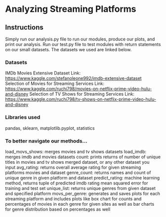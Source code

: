 # Analyzing Streaming Platforms

## Instructions
Simply run our analysis.py file to run our modules, produce our plots, and print our analysis. Run our test.py file to test modules with return statements on our small datasets. 
The datasets we used are linked below.
### Datasets
IMDb Movies Extensive Dataset
Link: https://www.kaggle.com/stefanoleone992/imdb-extensive-dataset
Selection of Movies for Streaming Services
Link: https://www.kaggle.com/ruchi798/movies-on-netflix-prime-video-hulu-and-disney
Selection of TV Shows for Streaming Services
Link: https://www.kaggle.com/ruchi798/tv-shows-on-netflix-prime-video-hulu-and-disney

### Libraries used
pandas, sklearn, matplotlib.pyplot, statistics

### To better navigate our methods...
load_movs_shows: merges movies and tv shows datasets
load_imdb: merges imdb and movies datasets
count: prints returns of number of unique titles in movies and tv shows merged dataset, or any other dataset you input
avg_rating: returns overall average rating for given streaming platforms movies and dataset
genre_count: returns names and count of unique genre in given platform and dataset
predict_rating: machine learning method, returns tuple of predicted imdb rating mean squared error for training and test set
unique_list: returns unique genres from given dataset and specified platform
movs_per_genre: generates and saves plots for each streaming platform and includes plots like box chart for counts and percentages of movies in each genre for given sites as well as bar charts for genre distribution based on percentages as well